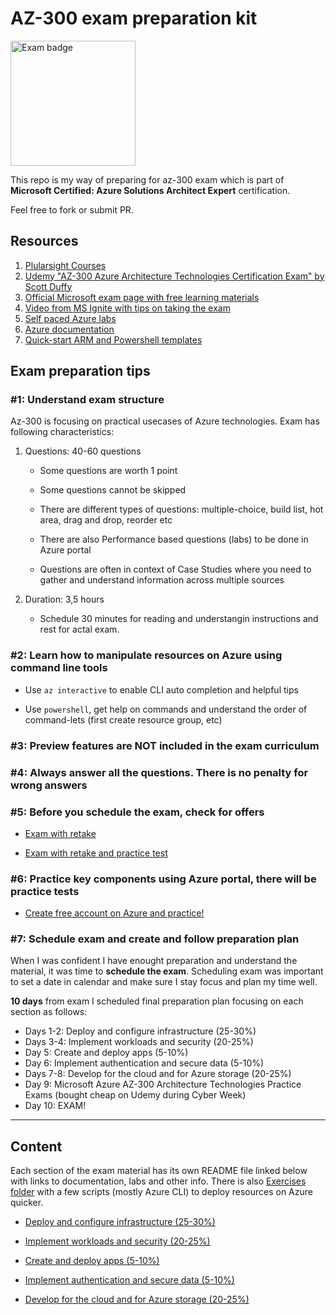 # AZ-300 exam preparation kit

<img src="https://docs.microsoft.com/en-us/media/learn/certification/badges/microsoft-certified-expert-badge.svg" alt="Exam badge" width="200"/>

This repo is my way of preparing for az-300 exam which is part of
**Microsoft Certified: Azure Solutions Architect Expert** certification.

Feel free to fork or submit PR.

## Resources

1. [Plularsight Courses](https://app.pluralsight.com/paths/certificate/microsoft-azure-architect-technologies-az-300)
2. [Udemy "AZ-300 Azure Architecture Technologies Certification Exam" by Scott Duffy](https://www.udemy.com/course/70534-azure/)
3. [Official Microsoft exam page with free learning materials](https://docs.microsoft.com/en-gb/learn/certifications/exams/az-300)
4. [Video from MS Ignite with tips on taking the exam](https://myignite.techcommunity.microsoft.com/sessions/80470?source=sessions)
5. [Self paced Azure labs](https://www.microsoft.com/HandsOnLabs/SelfPacedLabs)
6. [Azure documentation](https://docs.microsoft.com/en-us/azure/)
7. [Quick-start ARM and Powershell templates](https://github.com/Azure/AzureStack-QuickStart-Templates)

## Exam preparation tips

### #1: Understand exam structure

Az-300 is focusing on practical usecases of Azure technologies. Exam has following characteristics:

1. Questions: 40-60 questions

   * Some questions are worth 1 point

   * Some questions cannot be skipped

   * There are different types of questions: multiple-choice, build list, hot area, drag and drop, reorder etc

   * There are also Performance based questions (labs) to be done in Azure portal

   * Questions are often in context of Case Studies where you need to gather and understand information across multiple sources

2. Duration: 3,5 hours

   * Schedule 30 minutes for reading and understangin instructions and rest for actal exam.

### #2: Learn how to manipulate resources on Azure using command line tools

* Use `az interactive` to enable CLI auto completion and helpful tips

* Use `powershell`, get help on commands and understand the order of command-lets (first create resource group, etc)

### #3: Preview features are NOT included in the exam curriculum

### #4: Always answer all the questions. There is no penalty for wrong answers

### #5: Before you schedule the exam, check for offers

* [Exam with retake](https://eu1.mindhub.com/microsoft-exam-replay-mcp-exam-plus-retake/p/Microsoft-Exam-Replay?utm_source=msftmarketing&utm_medium=msft_offers&utm_campaign=ExamReplayFY20&utm_term=ERFY20&utm_content=weblink3)

* [Exam with retake and practice test](https://eu1.mindhub.com/microsoft-exam-replay-with-practice-test-mcp-exam/p/Microsoft-Exam-Replay-PT?utm_source=msftmarketing&utm_medium=msft_offers&utm_campaign=ExamReplayFY20&utm_term=ERFY20&utm_content=weblink)

### #6: Practice key components using Azure portal, there will be practice tests

* [Create free account on Azure and practice!](https://azure.microsoft.com/en-us/free/)

### #7: Schedule exam and create and follow preparation plan

When I was confident I have enought preparation and understand the material, it was time to **schedule the exam**.
Scheduling exam was important to set a date in calendar and make sure I stay focus and plan my time well.

**10 days** from exam I scheduled final preparation plan focusing on each section as follows:

* Days 1-2: Deploy and configure infrastructure (25-30%)
* Days 3-4: Implement workloads and security (20-25%)
* Day 5: Create and deploy apps (5-10%)
* Day 6: Implement authentication and secure data (5-10%)
* Days 7-8: Develop for the cloud and for Azure storage (20-25%)
* Day 9: Microsoft Azure AZ-300 Architecture Technologies Practice Exams (bought cheap on Udemy during Cyber Week)
* Day 10: EXAM!

---

## Content

Each section of the exam material has its own README file linked below with links to documentation, labs and other info. There is also [Exercises folder](/Exercises) with a few scripts (mostly Azure CLI) to deploy resources on Azure quicker.

* [Deploy and configure infrastructure (25-30%)](/1-infrastructure/README.md)

* [Implement workloads and security (20-25%)](/2-workloads-&-security/README.md)

* [Create and deploy apps (5-10%)](/3-create-&-deploy-apps/README.md)

* [Implement authentication and secure data (5-10%)](/4-authentication-&-security/README.md)

* [Develop for the cloud and for Azure storage (20-25%)](/5-develop-cloud-&-storage/README.md)